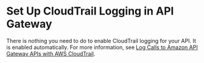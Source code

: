 # Set Up CloudTrail Logging in API Gateway<a name="apigateway-setup-cloudtrail"></a>

 There is nothing you need to do to enable CloudTrail logging for your API\. It is enabled automatically\. For more information, see [Log Calls to Amazon API Gateway APIs with AWS CloudTrail](cloudtrail.md)\. 